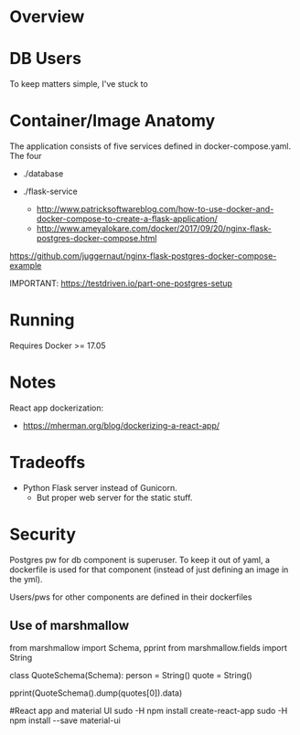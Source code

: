 Overview
========


DB Users
========
To keep matters simple, I've stuck to

Container/Image Anatomy
=======================


The application consists of five services defined in docker-compose.yaml. 
The four 

* ./database

* ./flask-service
    * http://www.patricksoftwareblog.com/how-to-use-docker-and-docker-compose-to-create-a-flask-application/
    * http://www.ameyalokare.com/docker/2017/09/20/nginx-flask-postgres-docker-compose.html
    

https://github.com/juggernaut/nginx-flask-postgres-docker-compose-example
    

IMPORTANT: 
https://testdriven.io/part-one-postgres-setup



Running
=======

Requires Docker >= 17.05 


Notes
=====

React app dockerization:

* https://mherman.org/blog/dockerizing-a-react-app/


Tradeoffs
=========

* Python Flask server instead of Gunicorn.
    * But proper web server for the static stuff.


Security
========
Postgres pw for db component is superuser. To keep it out of yaml, a dockerfile is used for that component (instead of just defining an image in the yml).

Users/pws for other components are defined in their dockerfiles





Use of marshmallow
-------------------
from marshmallow import Schema, pprint
from marshmallow.fields import String

class QuoteSchema(Schema):
    person = String()
    quote = String()

pprint(QuoteSchema().dump(quotes[0]).data)






#React app and material UI
sudo -H npm install create-react-app
sudo -H npm install --save material-ui
